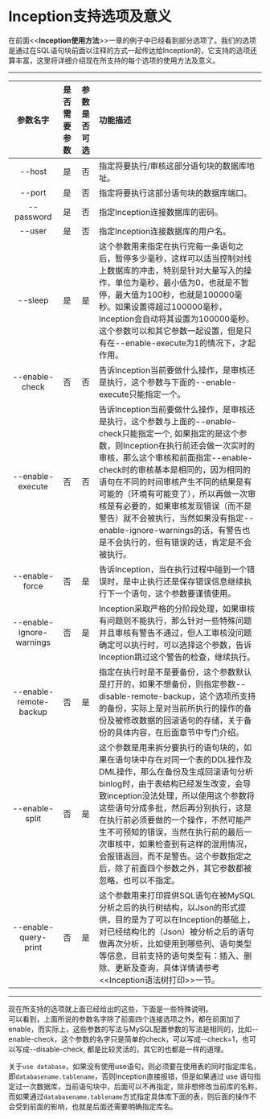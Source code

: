 # Inception支持选项及意义

在前面<<**Inception使用方法**>>一章的例子中已经看到部分选项了。我们的选项是通过在SQL语句块前面以注释的方式一起传达给Inception的，它支持的选项还算丰富，这里将详细介绍现在所支持的每个选项的使用方法及意义。

-------------------------------------------

|参数名字	|是否需要参数	|参数是否可选	|功能描述	|
|:--------------:|:-----------:|:------------------------:|:----------------| 
|--host	|是	|否|指定将要执行/审核这部分语句块的数据库地址。| 
|--port	|是	|否|指定将要执行这部分语句块的数据库端口。| 
|--password	|是	|否|指定Inception连接数据库的密码。| 
|--user	|是	|否|指定Inception连接数据库的用户名。| 
|--sleep|是|是|这个参数用来指定在执行完每一条语句之后，暂停多少毫秒，这样可以适当控制对线上数据库的冲击，特别是针对大量写入的操作，单位为毫秒，最小值为0，也就是不暂停，最大值为100秒，也就是100000毫秒。如果设置得超过100000毫秒，Inception会自动将其设置为100000毫秒。这个参数可以和其它参数一起设置，但是只有在--enable-execute为1的情况下，才起作用。| 
|--enable-check |否	|否|告诉Inception当前要做什么操作，是审核还是执行，这个参数与下面的--enable-execute只能指定一个。| 
|--enable-execute|	否	|否	|告诉Inception当前要做什么操作，是审核还是执行，这个参数与上面的--enable-check只能指定一个, 如果指定的是这个参数，则Inception在执行前还会做一次实时的审核，那么这个审核和前面指定--enable-check时的审核基本是相同的，因为相同的语句在不同的时间审核产生不同的结果是有可能的（环境有可能变了），所以再做一次审核是有必要的，如果审核发现错误（而不是警告）就不会被执行，当然如果没有指定--enable-ignore-warnings的话，有警告也是不会执行的，但有错误的话，肯定是不会被执行。| 
|--enable-force	|否	|是	|告诉Inception，当在执行过程中碰到一个错误时，是中止执行还是保存错误信息继续执行下一个语句，这个参数要谨慎使用。| 
|--enable-ignore-warnings	|否|	是	|Inception采取严格的分阶段处理，如果审核有问题则不能执行，那么针对一些特殊问题并且审核有警告不通过，但人工审核没问题确定可以执行时，可以选择这个参数，告诉Inception跳过这个警告的检查，继续执行。| 
|--enable-remote-backup | 否 | 是 | 指定在执行时是不是要备份，这个参数默认是打开的，如果不想备份，则指定参数--disable-remote-backup，这个选项所支持的备份，实际上是对当前所执行的操作的备份及被修改数据的回滚语句的存储，关于备份的具体内容，在后面章节中专门介绍。| 
|--enable-split | 否 | 是 | 这个参数是用来拆分要执行的语句块的，如果在语句块中存在对同一个表的DDL操作及DML操作，那么在备份及生成回滚语句分析binlog时，由于表结构已经发生改变，会导致inception没法处理，所以使用这个参数将这些语句分成多批，然后再分别执行，这是在执行前必须要做的一个操作，不然可能产生不可预知的错误，当然在执行前的最后一次审核中，如果检查到有这样的混用情况，会报错返回，而不是警告。这个参数指定之后，除了前面四个参数之外，其它参数都被忽略，也可以不指定。| 
|--enable-query-print|否|是|这个参数用来打印提供SQL语句在被MySQL分析之后的执行树结构，以Json的形式提供，目的是为了可以在Inception的基础上，对已经结构化的（Json）被分析之后的语句做再次分析，比如使用到哪些列、语句类型等信息，目前支持的语句类型有：插入、删除、更新及查询，具体详情请参考<<Inception语法树打印>>一节。|

-------------------------------------------

现在所支持的选项就上面已经给出的这些，下面是一些特殊说明。  
可以看到，上面所说的参数名字除了前面四个连接选项之外，都在前面加了enable，而实际上，这些参数的写法与MySQL配置参数的写法是相同的，比如--enable-check，这个参数的名字只是简单的check，可以写成--check=1，也可以写成--disable-check, 都是比较灵活的，其它的也都是一样的道理。

关于`use database`，如果没有使用use语句，则必须要在使用表的同时指定库名，即`databasename.tablename`，否则Inception直接报错，但是如果通过 use 语句指定过一次数据库，当前语句块中，后面可以不再指定，除非想修改当前库的名称，而如果通过`databasename.tablename`方式指定具体库下面的表，则后面的操作不会受到前面的影响，也就是后面还需要明确指定库名。


